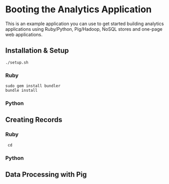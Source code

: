 Booting the Analytics Application
=================================

This is an example application you can use to get started building analytics applications using Ruby/Python, Pig/Hadoop, NoSQL stores and one-page web applications.

Installation & Setup
--------------------

    ./setup.sh

### Ruby

    sudo gem install bundler
    bundle install

### Python

    
    

Creating Records
----------------

### Ruby

     cd 

### Python

    

Data Processing with Pig
------------------------
